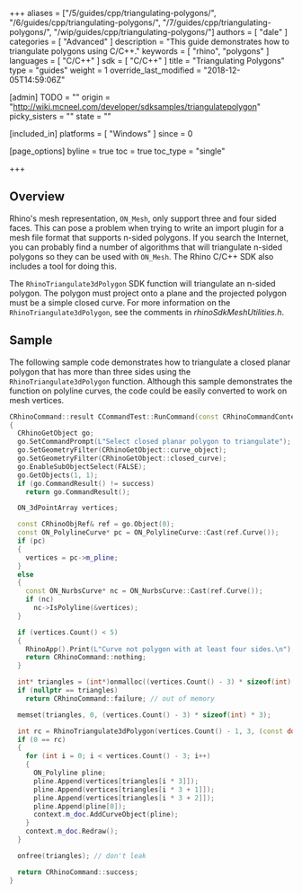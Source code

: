 +++
aliases = ["/5/guides/cpp/triangulating-polygons/", "/6/guides/cpp/triangulating-polygons/", "/7/guides/cpp/triangulating-polygons/", "/wip/guides/cpp/triangulating-polygons/"]
authors = [ "dale" ]
categories = [ "Advanced" ]
description = "This guide demonstrates how to triangulate polygons using C/C++."
keywords = [ "rhino", "polygons" ]
languages = [ "C/C++" ]
sdk = [ "C/C++" ]
title = "Triangulating Polygons"
type = "guides"
weight = 1
override_last_modified = "2018-12-05T14:59:06Z"

[admin]
TODO = ""
origin = "http://wiki.mcneel.com/developer/sdksamples/triangulatepolygon"
picky_sisters = ""
state = ""

[included_in]
platforms = [ "Windows" ]
since = 0

[page_options]
byline = true
toc = true
toc_type = "single"

+++

 
## Overview

Rhino's mesh representation, `ON_Mesh`, only support three and four sided faces. This can pose a problem when trying to write an import plugin for a mesh file format that supports n-sided polygons. If you search the Internet, you can probably find a number of algorithms that will triangulate n-sided polygons so they can be used with `ON_Mesh`. The Rhino C/C++ SDK also includes a tool for doing this.

The `RhinoTriangulate3dPolygon` SDK function will triangulate an n-sided polygon. The polygon must project onto a plane and the projected polygon must be a simple closed curve. For more information on the `RhinoTriangulate3dPolygon`, see the comments in *rhinoSdkMeshUtilities.h*.

## Sample

The following sample code demonstrates how to triangulate a closed planar polygon that has more than three sides using the `RhinoTriangulate3dPolygon` function.  Although this sample demonstrates the function on polyline curves, the code could be easily converted to work on mesh vertices.

```cpp
CRhinoCommand::result CCommandTest::RunCommand(const CRhinoCommandContext& context)
{
  CRhinoGetObject go;
  go.SetCommandPrompt(L"Select closed planar polygon to triangulate");
  go.SetGeometryFilter(CRhinoGetObject::curve_object);
  go.SetGeometryFilter(CRhinoGetObject::closed_curve);
  go.EnableSubObjectSelect(FALSE);
  go.GetObjects(1, 1);
  if (go.CommandResult() != success)
    return go.CommandResult();

  ON_3dPointArray vertices;

  const CRhinoObjRef& ref = go.Object(0);
  const ON_PolylineCurve* pc = ON_PolylineCurve::Cast(ref.Curve());
  if (pc)
  {
    vertices = pc->m_pline;
  }
  else
  {
    const ON_NurbsCurve* nc = ON_NurbsCurve::Cast(ref.Curve());
    if (nc)
      nc->IsPolyline(&vertices);
  }

  if (vertices.Count() < 5)
  {
    RhinoApp().Print(L"Curve not polygon with at least four sides.\n");
    return CRhinoCommand::nothing;
  }

  int* triangles = (int*)onmalloc((vertices.Count() - 3) * sizeof(int) * 3);
  if (nullptr == triangles)
    return CRhinoCommand::failure; // out of memory

  memset(triangles, 0, (vertices.Count() - 3) * sizeof(int) * 3);

  int rc = RhinoTriangulate3dPolygon(vertices.Count() - 1, 3, (const double*)vertices.Array(), 3, triangles);
  if (0 == rc)
  {
    for (int i = 0; i < vertices.Count() - 3; i++)
    {
      ON_Polyline pline;
      pline.Append(vertices[triangles[i * 3]]);
      pline.Append(vertices[triangles[i * 3 + 1]]);
      pline.Append(vertices[triangles[i * 3 + 2]]);
      pline.Append(pline[0]);
      context.m_doc.AddCurveObject(pline);
    }
    context.m_doc.Redraw();
  }

  onfree(triangles); // don't leak

  return CRhinoCommand::success;
}
```
